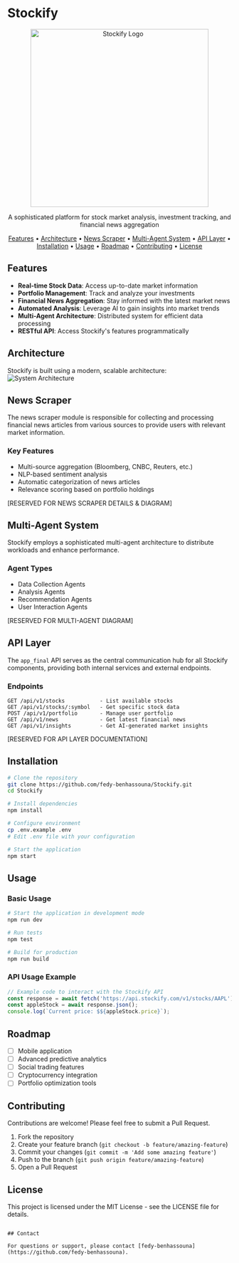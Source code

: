 # Stockify

<p align="center">
  <img src="https://github.com/user-attachments/assets/bcfe9f18-ca5e-45d0-a9c5-2b25554782db" alt="Stockify Logo" width="400"/>
</p>


<p align="center">
  A sophisticated platform for stock market analysis, investment tracking, and financial news aggregation
</p>

<p align="center">
  <a href="#features">Features</a> •
  <a href="#architecture">Architecture</a> •
  <a href="#news-scraper">News Scraper</a> •
  <a href="#multi-agent-system">Multi-Agent System</a> •
  <a href="#api-layer">API Layer</a> •
  <a href="#installation">Installation</a> •
  <a href="#usage">Usage</a> •
  <a href="#roadmap">Roadmap</a> •
  <a href="#contributing">Contributing</a> •
  <a href="#license">License</a>
</p>

## Features

- **Real-time Stock Data**: Access up-to-date market information
- **Portfolio Management**: Track and analyze your investments
- **Financial News Aggregation**: Stay informed with the latest market news
- **Automated Analysis**: Leverage AI to gain insights into market trends
- **Multi-Agent Architecture**: Distributed system for efficient data processing
- **RESTful API**: Access Stockify's features programmatically

## Architecture

Stockify is built using a modern, scalable architecture:
![System Architecture](https://github.com/user-attachments/assets/be4d3009-37bf-4c00-8296-7c8925d192be)



## News Scraper

The news scraper module is responsible for collecting and processing financial news articles from various sources to provide users with relevant market information.

### Key Features

- Multi-source aggregation (Bloomberg, CNBC, Reuters, etc.)
- NLP-based sentiment analysis
- Automatic categorization of news articles
- Relevance scoring based on portfolio holdings

[RESERVED FOR NEWS SCRAPER DETAILS & DIAGRAM]

## Multi-Agent System

Stockify employs a sophisticated multi-agent architecture to distribute workloads and enhance performance.

### Agent Types

- Data Collection Agents
- Analysis Agents
- Recommendation Agents
- User Interaction Agents

[RESERVED FOR MULTI-AGENT DIAGRAM]

## API Layer

The `app_final` API serves as the central communication hub for all Stockify components, providing both internal services and external endpoints.

### Endpoints

```
GET /api/v1/stocks           - List available stocks
GET /api/v1/stocks/:symbol   - Get specific stock data
POST /api/v1/portfolio       - Manage user portfolio
GET /api/v1/news             - Get latest financial news
GET /api/v1/insights         - Get AI-generated market insights
```

[RESERVED FOR API LAYER DOCUMENTATION]

## Installation

```bash
# Clone the repository
git clone https://github.com/fedy-benhassouna/Stockify.git
cd Stockify

# Install dependencies
npm install

# Configure environment
cp .env.example .env
# Edit .env file with your configuration

# Start the application
npm start
```

## Usage

### Basic Usage

```bash
# Start the application in development mode
npm run dev

# Run tests
npm test

# Build for production
npm run build
```

### API Usage Example

```javascript
// Example code to interact with the Stockify API
const response = await fetch('https://api.stockify.com/v1/stocks/AAPL');
const appleStock = await response.json();
console.log(`Current price: $${appleStock.price}`);
```

## Roadmap

- [ ] Mobile application
- [ ] Advanced predictive analytics
- [ ] Social trading features
- [ ] Cryptocurrency integration
- [ ] Portfolio optimization tools

## Contributing

Contributions are welcome! Please feel free to submit a Pull Request.

1. Fork the repository
2. Create your feature branch (`git checkout -b feature/amazing-feature`)
3. Commit your changes (`git commit -m 'Add some amazing feature'`)
4. Push to the branch (`git push origin feature/amazing-feature`)
5. Open a Pull Request

## License

This project is licensed under the MIT License - see the LICENSE file for details.
```

## Contact

For questions or support, please contact [fedy-benhassouna](https://github.com/fedy-benhassouna).
